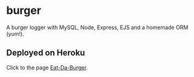 # burger

A burger logger with MySQL, Node, Express, EJS and a homemade ORM (yum!).

## Deployed on Heroku
Click to the page [Eat-Da-Burger](https://eat-da-burger-huiling.herokuapp.com/).